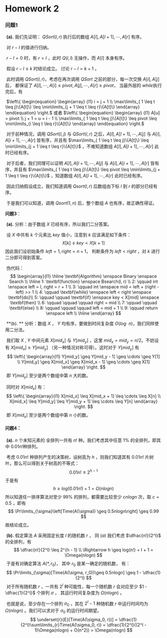 # Homework 2

### 问题1

​	**(a).** 我们先证明： $QSort(l, r)$ 执行后的数组 $A[l], A[l + 1], \cdots , A[r]$ 有序。

​	对 $r - l$ 的值进行归纳。  

​	$r - l = 0$ 时，有 $r = l$ ，此时 $Q(l, l)$ 无操作，而 $A[l]$ 本身有序。  

​	假设 $r - l \leq k$ 时结论成立。 讨论 $r - l = k + 1$ 。

​	此时调用 $QSort(l, r)$，考虑在再次调用 $QSort$ 之前的部分，每一次交换 $A[i], A[j]$后， 都保证了 $A[l], \cdots ,A[i]\leq pivot, A[j], \cdots, A[r] \geq pivot$， 当最外层的 $while$​ 执行完后，有 

​	$\left\{
​	\begin{equation}
​		\begin{array} {l1}
​			i = j + 1 \\ \max\limits_{ 1 \leq t \leq j}\{A[t]\} \leq \min\limits_{j + 1 \leq t \leq r}\{A[t]\}	\end{array}
​	\end{equation}
\right.$   或者 $\left\{
​	\begin{equation}
​		\begin{array} {l1}
​			A[u] = pivot \\ j + 1 = u = i - 1 \\ \max\limits_{ 1 \leq t \leq j}\{A[t]\} \leq pivot \leq \min\limits_{i \leq t \leq r}\{A[t]\}	\end{array}
​	\end{equation}
\right.$

​	对于前种情况，调用 $QSort(l, j)$ 与 $QSort(i, r)$ 之后，$A[l], A[l + 1], \cdots , A[j]$ 与 $A[i], A[i + 1], \cdots , A[r]$ 皆有序，并且有 $\max\limits_{ 1 \leq t \leq j}\{A[t]\} \leq \min\limits_{j + 1 \leq t \leq r}\{A[t]\}$ ，不难知道数组 $A[l], A[l + 1], \cdots, A[r]$ 此时已经有序。

​	对于后者，我们同理可以证明 $A[l], A[l + 1], \cdots , A[j]$ 与 $A[i], A[i + 1], \cdots , A[r]$ 皆有序，并且有 $\max\limits_{ 1 \leq t \leq j}\{A[t]\} \leq pivot \leq \min\limits_{j + 1 \leq t \leq r}\{A[t]\}$ ，知道数组 $A[l], A[l + 1], \cdots, A[r]$ 此时已经有序。

​	因此归纳假设成立，我们知道调用 $Qsort(l, r)$ 后数组由下标 $l$ 到 $r$ 的部分已经有序。

​	于是我们可以知道，调用 $Qsort(1, n)$ 后，整个数组 $A$ 也有序，故正确性得证。

**问题3**：

​	**(a).** 分析：由于数组 $X$​ 已经有序，所以我们二分答案。

​	设 $X$ 中共有 $k$ 个元素比 $key$ 值小，注意到 $k$ 应该满足如下条件：
$$
X[k] \leq key < X[k + 1]
$$
​	因此我们设初始条件 $left = 1, right = n + 1$， 判断条件为 $left < right$ ，对 $k$ 进行二分即可得到答案。

​	伪代码：
$$
\begin{array}{l1}
\hline
\textbf{Algorithm} \enspace Binary \enspace Search \\
\hline
1: \textbf{function} \enspace Bsearch(l, r) \\
2: \qquad int \enspace left = l, right = r + 1 \\
3: \qquad int \enspace mid = left + (right - left) >> 1 \\
4: \qquad \textbf{while} \enspace left < right \enspace \textbf{do}\\
5: \qquad \qquad \textbf{if} \enspace key < X[mid] \enspace \textbf{then} \\
6: \qquad \qquad \qquad right = mid \\
7: \qquad \qquad \textbf{else} \\
8: \qquad \qquad \qquad left = mid + 1 \\
9: \qquad return \enspace left \\
\hline
\end{array}
$$


​	**(b). ** 分析：数组 $X$ ， $Y$ 均有序，要做到时间复杂度 $O(log\enspace n)$，我们同样使用二分法。

​	我们取 $X$ , $Y$ 中间元素 $X[mid_x]$ 与 $Y[mid_y]$ ，这里 $mid_x = mid_y = n / 2$。不妨设有 $X[mid_x] \geq Y[mid_y]$ （另一种情况对称可得）。这时对于 $Y[mid_y]$ 有
$$
\left\{
	\begin{array}{l1}
		Y[mid_y] \geq Y[mid_y - 1] \geq \cdots \geq Y[1] \\
		Y[mid_y] \geq X[mid_x] \geq X[mid_x - 1] \geq \cdots \geq X[1]
	\end{array}
\right.
$$
​	即 $Y[mid_y]$ 至少是两个数组中第 $n$ 大的数。

​	同时对 $X[mid_x]$ 有：
$$
\left\{
	\begin{array}{l1}
		X[mid_x] \leq X[mid_x + 1] \leq \cdots \leq X[n] \\
		X[mid_x] \leq Y[mid_y] \leq Y[mid_y + 1] \leq \cdots \leq Y[n]
	\end{array}
\right.
$$
​	即 $X[mid_x]$ 至少是两个数组中第 $n$ 小的数。

#### 问题4：

​	**(a).**  $n$ 个未知元素的 全排列一共有 $n!$ 种。我们考虑其中任意 $1\%$ 的全排列，即其中 $0.01n!$​ 种排列。

​	考虑 $0.01n!$ 种排列产生的决策树，设树高为 $h$ ，则我们知道其有 $0.01n!$ 片树叶。那么可以得到关于树高的不等式：
$$
0.01n! \leq 2^{h - 1}
$$
于是有 
$$
h \geq log(0.01n!) + 1 = \Omega(nlogn)
$$
所以知道任一排序算法对至少 $99\%$ 的排列，都需要比较至少 $cnlogn$ 次，取 $c = 0.5$ ，即有
$$
\Pr\limits_{\sigma}\left[Time(A(\sigma)) \geq 0.5nlogn\right] \geq 0.99
$$
故结论成立。

​	**(b).** 假定算法 $A$ 采用固定长度 $l$ 的随机数 $r$ ， 同 $(a)$ 我们考虑 $\dfrac{n!}{2^l}$ 的全排列，有
$$
\dfrac{n!}{2^l} \leq 2^{h - 1} \\ 
\Rightarrow h \geq log(n!) + l + 1 = \Omega(nlogn)
$$
​	于是有对确定算法 $A(*, r_0)$， 其中 $r_0$ 是某一确定的随机数， 有：
$$
\Pr\limits_{\sigma}[Time(A(\sigma, r_0))\geq 0.5nlogn] \geq 1 - \dfrac{1}{2^l}
$$
​	对于所有随机数 $r$ ，一共有 $2^l$ 种可能性，每一个随机数 $r$ 会对应至少 $1 - \dfrac{1}{2^l}$ 个排列 $\sigma$ ， 其运行时间复杂度为 $\Omega(nlogn)$ 。

​	也就是说，至少存在一个排列 $\sigma_0$ ，其在 $2^l - 1$ 种随机数 $r$ 中运行时间均为 $\Omega(nlogn)$ 。我们可以求对于 $\sigma_0$ 的运行时间期望。
$$
\underset{r}{E}[Time(A(\sigma_0, r))] = \dfrac{1}{2^l}\sum\limits_{r}Time(A(\sigma_0, r)) = \dfrac{1}{2^l}((2^l - 1)\Omega(nlogn) + O(n^2)) = \Omega(nlogn)
$$










